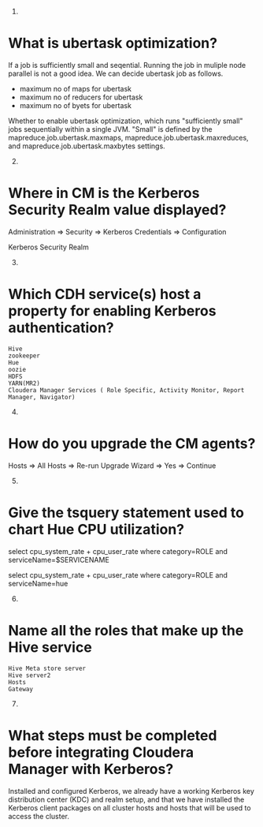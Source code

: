 1) 
What is ubertask optimization?
=============================

If a job is sufficiently small and seqential. Running the job in muliple node parallel is not a good idea. We can decide ubertask job as follows.

* maximum no of maps for ubertask
* maximum no of reducers for ubertask
* maximum no of byets for ubertask

Whether to enable ubertask optimization, which runs "sufficiently small" jobs sequentially within a single JVM. "Small" is defined by the mapreduce.job.ubertask.maxmaps, mapreduce.job.ubertask.maxreduces, and mapreduce.job.ubertask.maxbytes settings.

2)
Where in CM is the Kerberos Security Realm value displayed?
===========================================================

Administration => Security => Kerberos Credentials => Configuration 

Kerberos Security Realm


3)
Which CDH service(s) host a property for enabling Kerberos authentication?
==========================================================================

```
Hive
zookeeper
Hue
oozie
HDFS
YARN(MR2)
Cloudera Manager Services ( Role Specific, Activity Monitor, Report Manager, Navigator)
```

4)

How do you upgrade the CM agents?
=================================

Hosts => All Hosts => Re-run Upgrade Wizard => Yes => Continue

5)

Give the tsquery statement used to chart Hue CPU utilization?
===============================================================

select cpu_system_rate + cpu_user_rate where category=ROLE and serviceName=$SERVICENAME

select cpu_system_rate + cpu_user_rate where category=ROLE and serviceName=hue


6)

Name all the roles that make up the Hive service
================================================

```
Hive Meta store server
Hive server2
Hosts
Gateway
```

7)
What steps must be completed before integrating Cloudera Manager with Kerberos?
===============================================================================

Installed and configured Kerberos, we already have a working Kerberos key distribution center (KDC) and realm setup, and that we have installed the Kerberos client packages on all cluster hosts and hosts that will be used to access the cluster.



